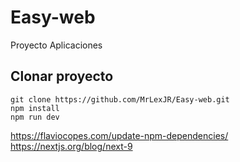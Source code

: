 
# Easy-web
Proyecto Aplicaciones

## Clonar proyecto 
```
git clone https://github.com/MrLexJR/Easy-web.git
npm install
npm run dev
```


https://flaviocopes.com/update-npm-dependencies/
https://nextjs.org/blog/next-9
